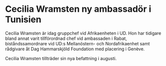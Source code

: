 # Cecilia Wramsten ny ambassadör i Tunisien

Cecilia Wramsten är idag gruppchef vid Afrikaenheten i UD. Hon har tidigare bland annat varit tillförordnad chef vid ambassaden i Rabat, biståndssamordnare vid UD:s Mellanöstern- och Nordafrikaenhet samt rådgivare åt Dag Hammarskjöld Foundation med placering i Genève.

Cecilia Wramsten tillträder sin nya befattning i augusti.
